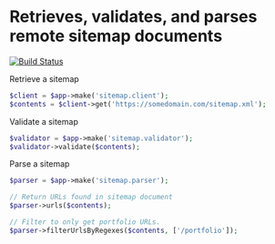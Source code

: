 # Retrieves, validates, and parses remote sitemap documents

[![Build Status](https://travis-ci.org/a3020/laravel-sitemap.svg?branch=master)](https://travis-ci.org/a3020/laravel-sitemap)


Retrieve a sitemap
```php
$client = $app->make('sitemap.client');
$contents = $client->get('https://somedomain.com/sitemap.xml');
``` 

Validate a sitemap
```php
$validator = $app->make('sitemap.validator');
$validator->validate($contents);
```

Parse a sitemap
```php
$parser = $app->make('sitemap.parser');

// Return URLs found in sitemap document
$parser->urls($contents);

// Filter to only get portfolio URLs.
$parser->filterUrlsByRegexes($contents, ['/portfolio']);
```
